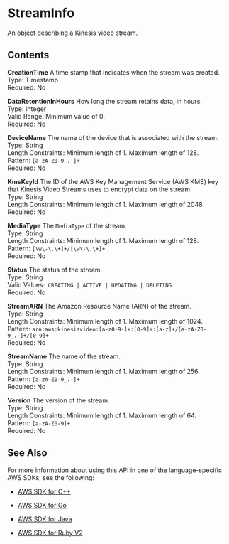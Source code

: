 # StreamInfo<a name="API_StreamInfo"></a>

An object describing a Kinesis video stream\.

## Contents<a name="API_StreamInfo_Contents"></a>

 **CreationTime**   <a name="KinesisVideo-Type-StreamInfo-CreationTime"></a>
A time stamp that indicates when the stream was created\.  
Type: Timestamp  
Required: No

 **DataRetentionInHours**   <a name="KinesisVideo-Type-StreamInfo-DataRetentionInHours"></a>
How long the stream retains data, in hours\.  
Type: Integer  
Valid Range: Minimum value of 0\.  
Required: No

 **DeviceName**   <a name="KinesisVideo-Type-StreamInfo-DeviceName"></a>
The name of the device that is associated with the stream\.  
Type: String  
Length Constraints: Minimum length of 1\. Maximum length of 128\.  
Pattern: `[a-zA-Z0-9_.-]+`   
Required: No

 **KmsKeyId**   <a name="KinesisVideo-Type-StreamInfo-KmsKeyId"></a>
The ID of the AWS Key Management Service \(AWS KMS\) key that Kinesis Video Streams uses to encrypt data on the stream\.  
Type: String  
Length Constraints: Minimum length of 1\. Maximum length of 2048\.  
Required: No

 **MediaType**   <a name="KinesisVideo-Type-StreamInfo-MediaType"></a>
The `MediaType` of the stream\.   
Type: String  
Length Constraints: Minimum length of 1\. Maximum length of 128\.  
Pattern: `[\w\-\.\+]+/[\w\-\.\+]+`   
Required: No

 **Status**   <a name="KinesisVideo-Type-StreamInfo-Status"></a>
The status of the stream\.  
Type: String  
Valid Values:` CREATING | ACTIVE | UPDATING | DELETING`   
Required: No

 **StreamARN**   <a name="KinesisVideo-Type-StreamInfo-StreamARN"></a>
The Amazon Resource Name \(ARN\) of the stream\.  
Type: String  
Length Constraints: Minimum length of 1\. Maximum length of 1024\.  
Pattern: `arn:aws:kinesisvideo:[a-z0-9-]+:[0-9]+:[a-z]+/[a-zA-Z0-9_.-]+/[0-9]+`   
Required: No

 **StreamName**   <a name="KinesisVideo-Type-StreamInfo-StreamName"></a>
The name of the stream\.  
Type: String  
Length Constraints: Minimum length of 1\. Maximum length of 256\.  
Pattern: `[a-zA-Z0-9_.-]+`   
Required: No

 **Version**   <a name="KinesisVideo-Type-StreamInfo-Version"></a>
The version of the stream\.  
Type: String  
Length Constraints: Minimum length of 1\. Maximum length of 64\.  
Pattern: `[a-zA-Z0-9]+`   
Required: No

## See Also<a name="API_StreamInfo_SeeAlso"></a>

For more information about using this API in one of the language\-specific AWS SDKs, see the following:

+  [AWS SDK for C\+\+](http://docs.aws.amazon.com/goto/SdkForCpp/kinesisvideo-2017-09-30/StreamInfo) 

+  [AWS SDK for Go](http://docs.aws.amazon.com/goto/SdkForGoV1/kinesisvideo-2017-09-30/StreamInfo) 

+  [AWS SDK for Java](http://docs.aws.amazon.com/goto/SdkForJava/kinesisvideo-2017-09-30/StreamInfo) 

+  [AWS SDK for Ruby V2](http://docs.aws.amazon.com/goto/SdkForRubyV2/kinesisvideo-2017-09-30/StreamInfo) 